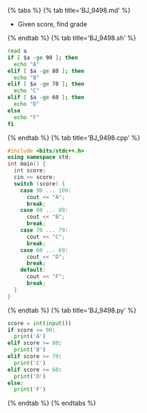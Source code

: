 {% tabs %}
{% tab title='BJ_9498.md' %}

* Given score, find grade

{% endtab %}
{% tab title='BJ_9498.sh' %}

```sh
read a
if [ $a -ge 90 ]; then
  echo "A"
elif [ $a -ge 80 ]; then
  echo "B"
elif [ $a -ge 70 ]; then
  echo "C"
elif [ $a -ge 60 ]; then
  echo "D"
else
  echo "F"
fi
```

{% endtab %}
{% tab title='BJ_9498.cpp' %}

```cpp
#include <bits/stdc++.h>
using namespace std;
int main() {
  int score;
  cin >> score;
  switch (score) {
    case 90 ... 100:
      cout << "A";
      break;
    case 80 ... 89:
      cout << "B";
      break;
    case 70 ... 79:
      cout << "C";
      break;
    case 60 ... 69:
      cout << "D";
      break;
    default:
      cout << "F";
      break;
  }
}
```

{% endtab %}
{% tab title='BJ_9498.py' %}

```py
score = int(input())
if score >= 90:
  print('A')
elif score >= 80:
  print('B')
elif score >= 70:
  print('C')
elif score >= 60:
  print('D')
else:
  print('F')
```

{% endtab %}
{% endtabs %}
